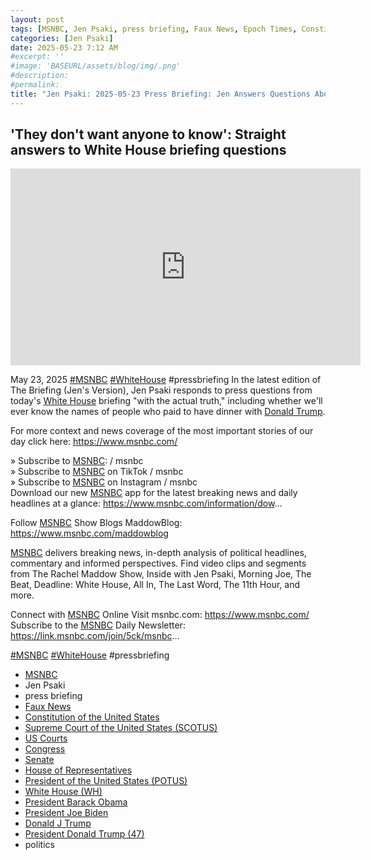 ```yaml
---
layout: post
tags: [MSNBC, Jen Psaki, press briefing, Faux News, Epoch Times, Constitution of the United States, Supreme Court of the United States (SCOTUS), US Courts, Congress, Senate, House of Representatives, President of the United States (POTUS), White House (WH), President Barack Obama, President Joe Biden, Donald J Trump, President Donald Trump (47), politics]
categories: [Jen Psaki]
date: 2025-05-23 7:12 AM
#excerpt: ''
#image: 'BASEURL/assets/blog/img/.png'
#description:
#permalink:
title: "Jen Psaki: 2025-05-23 Press Briefing: Jen Answers Questions About Trump’s Crypto Dinner"
---
```



## 'They don't want anyone to know': Straight answers to White House briefing questions

<iframe width="560" height="315" src="https://www.youtube.com/embed/XrJyPewervA?si=uTcDnr38BLk-9jIO" title="YouTube video player" frameborder="0" allow="accelerometer; autoplay; clipboard-write; encrypted-media; gyroscope; picture-in-picture; web-share" referrerpolicy="strict-origin-when-cross-origin" allowfullscreen></iframe>

May 23, 2025  [#MSNBC](https://www.msnbc.com/) [#WhiteHouse](https://www.whitehouse.gov/) #pressbriefing
In the latest edition of The Briefing (Jen's Version), Jen Psaki responds to press questions from today's [White House](https://www.whitehouse.gov/) briefing "with the actual truth," including whether we'll ever know the names of people who paid to have dinner with [Donald Trump](https://www.donaldjtrump.com/).

For more context and news coverage of the most important stories of our day click here: https://www.msnbc.com/

» Subscribe to [MSNBC](https://www.msnbc.com/):    / msnbc  
» Subscribe to [MSNBC](https://www.msnbc.com/) on TikTok   / msnbc   
» Subscribe to [MSNBC](https://www.msnbc.com/) on Instagram   / msnbc   
Download our new [MSNBC](https://www.msnbc.com/) app for the latest breaking news and daily headlines at a glance: https://www.msnbc.com/information/dow...

Follow [MSNBC](https://www.msnbc.com/) Show Blogs 
MaddowBlog: https://www.msnbc.com/maddowblog

[MSNBC](https://www.msnbc.com/) delivers breaking news, in-depth analysis of political headlines, commentary and informed perspectives. Find video clips and segments from The Rachel Maddow Show, Inside with Jen Psaki, Morning Joe, The Beat, Deadline: White House, All In, The Last Word, The 11th Hour, and more.

Connect with [MSNBC](https://www.msnbc.com/) Online 
Visit msnbc.com: https://www.msnbc.com/ 
Subscribe to the [MSNBC](https://www.msnbc.com/) Daily Newsletter: https://link.msnbc.com/join/5ck/msnbc...

[#MSNBC](https://www.msnbc.com/) [#WhiteHouse](https://www.whitehouse.gov/) #pressbriefing

- [MSNBC](https://www.msnbc.com/)
- Jen Psaki
- press briefing 
- [Faux News](https://www.foxnews.com/)
- [Constitution of the United States](https://constitution.congress.gov/)
- [Supreme Court of the United States (SCOTUS)](https://www.supremecourt.gov/)
- [US Courts](https://www.uscourts.gov/)
- [Congress](https://www.congress.gov/)
- [Senate](https://www.senate.gov/)
- [House of Representatives](https://www.house.gov/)
- [President of the United States (POTUS)](https://www.whitehouse.gov/)
- [White House (WH)](https://www.whitehouse.gov/)
- [President Barack Obama](https://obamawhitehouse.archives.gov/)
- [President Joe Biden](https://bidenwhitehouse.archives.gov/)
- [Donald J Trump](https://www.donaldjtrump.com/)
- [President Donald Trump (47)](https://www.whitehouse.gov/administration/donald-j-trump/)
- politics 
